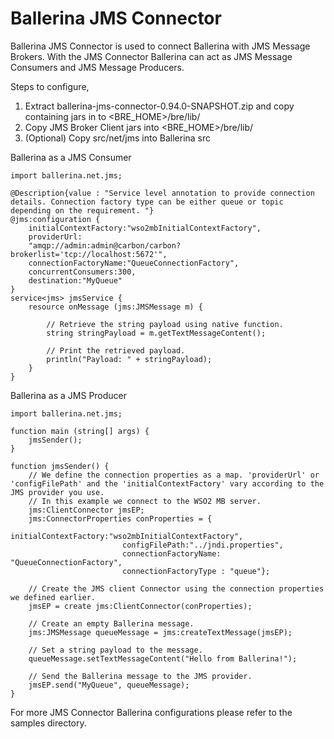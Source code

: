 # Ballerina JMS Connector

Ballerina JMS Connector is used to connect Ballerina with JMS Message Brokers. With the JMS Connector Ballerina can act as JMS Message Consumers and JMS Message Producers.

Steps to configure,
1. Extract ballerina-jms-connector-0.94.0-SNAPSHOT.zip and copy containing jars in to <BRE_HOME>/bre/lib/
2. Copy JMS Broker Client jars into <BRE_HOME>/bre/lib/
3. (Optional) Copy src/net/jms into Ballerina src

Ballerina as a JMS Consumer

    import ballerina.net.jms;
    
    @Description{value : "Service level annotation to provide connection details. Connection factory type can be either queue or topic depending on the requirement. "}
    @jms:configuration {
        initialContextFactory:"wso2mbInitialContextFactory",
        providerUrl:
        "amqp://admin:admin@carbon/carbon?brokerlist='tcp://localhost:5672'",
        connectionFactoryName:"QueueConnectionFactory",
        concurrentConsumers:300,
        destination:"MyQueue"
    }
    service<jms> jmsService {
        resource onMessage (jms:JMSMessage m) {
    
            // Retrieve the string payload using native function.
            string stringPayload = m.getTextMessageContent();
    
            // Print the retrieved payload.
            println("Payload: " + stringPayload);
        }
    }

    
 
Ballerina as a JMS Producer

    import ballerina.net.jms;
    
    function main (string[] args) {
        jmsSender();
    }
    
    function jmsSender() {
        // We define the connection properties as a map. 'providerUrl' or 'configFilePath' and the 'initialContextFactory' vary according to the JMS provider you use.
        // In this example we connect to the WSO2 MB server.
        jms:ClientConnector jmsEP;
        jms:ConnectorProperties conProperties = {
                             initialContextFactory:"wso2mbInitialContextFactory",
                             configFilePath:"../jndi.properties",
                             connectionFactoryName: "QueueConnectionFactory",
                             connectionFactoryType : "queue"};
        
        // Create the JMS client Connector using the connection properties we defined earlier.
        jmsEP = create jms:ClientConnector(conProperties);
        
        // Create an empty Ballerina message.
        jms:JMSMessage queueMessage = jms:createTextMessage(jmsEP);
        
        // Set a string payload to the message.
        queueMessage.setTextMessageContent("Hello from Ballerina!");
        
        // Send the Ballerina message to the JMS provider.
        jmsEP.send("MyQueue", queueMessage);
    }

     


 For more JMS Connector Ballerina configurations please refer to the samples directory.
